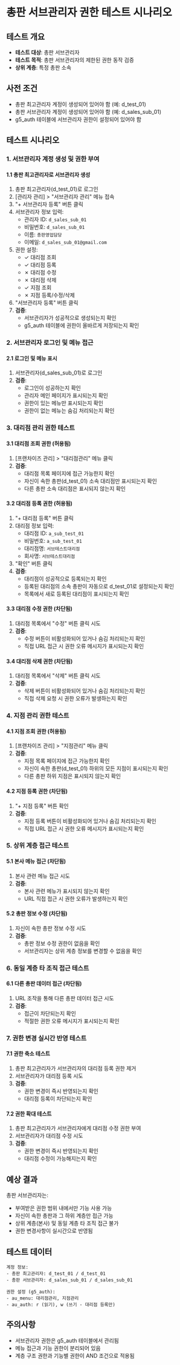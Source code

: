 # 총판 서브관리자 권한 테스트 시나리오

## 테스트 개요
- **테스트 대상**: 총판 서브관리자
- **테스트 목적**: 총판 서브관리자의 제한된 권한 동작 검증
- **상위 계층**: 특정 총판 소속

## 사전 조건
- 총판 최고관리자 계정이 생성되어 있어야 함 (예: d_test_01)
- 총판 서브관리자 계정이 생성되어 있어야 함 (예: d_sales_sub_01)
- g5_auth 테이블에 서브관리자 권한이 설정되어 있어야 함

## 테스트 시나리오

### 1. 서브관리자 계정 생성 및 권한 부여

#### 1.1 총판 최고관리자로 서브관리자 생성
1. 총판 최고관리자(d_test_01)로 로그인
2. [관리자 관리] > "서브관리자 관리" 메뉴 접속
3. "+ 서브관리자 등록" 버튼 클릭
4. 서브관리자 정보 입력:
   - 관리자 ID: `d_sales_sub_01`
   - 비밀번호: `d_sales_sub_01`
   - 이름: `총판영업담당`
   - 이메일: `d_sales_sub_01@gmail.com`
5. 권한 설정:
   - ✓ 대리점 조회
   - ✓ 대리점 등록
   - ✗ 대리점 수정
   - ✗ 대리점 삭제
   - ✓ 지점 조회
   - ✗ 지점 등록/수정/삭제
6. "서브관리자 등록" 버튼 클릭
7. **검증**:
   - 서브관리자가 성공적으로 생성되는지 확인
   - g5_auth 테이블에 권한이 올바르게 저장되는지 확인

### 2. 서브관리자 로그인 및 메뉴 접근

#### 2.1 로그인 및 메뉴 표시
1. 서브관리자(d_sales_sub_01)로 로그인
2. **검증**:
   - 로그인이 성공하는지 확인
   - 관리자 메인 페이지가 표시되는지 확인
   - 권한이 있는 메뉴만 표시되는지 확인
   - 권한이 없는 메뉴는 숨김 처리되는지 확인

### 3. 대리점 관리 권한 테스트

#### 3.1 대리점 조회 권한 (허용됨)
1. [프랜차이즈 관리] > "대리점관리" 메뉴 클릭
2. **검증**:
   - 대리점 목록 페이지에 접근 가능한지 확인
   - 자신이 속한 총판(d_test_01) 소속 대리점만 표시되는지 확인
   - 다른 총판 소속 대리점은 표시되지 않는지 확인

#### 3.2 대리점 등록 권한 (허용됨)
1. "+ 대리점 등록" 버튼 클릭
2. 대리점 정보 입력:
   - 대리점 ID: `a_sub_test_01`
   - 비밀번호: `a_sub_test_01`
   - 대리점명: `서브테스트대리점`
   - 회사명: `서브테스트대리점`
3. "확인" 버튼 클릭
4. **검증**:
   - 대리점이 성공적으로 등록되는지 확인
   - 등록된 대리점의 소속 총판이 자동으로 d_test_01로 설정되는지 확인
   - 목록에서 새로 등록된 대리점이 표시되는지 확인

#### 3.3 대리점 수정 권한 (차단됨)
1. 대리점 목록에서 "수정" 버튼 클릭 시도
2. **검증**:
   - 수정 버튼이 비활성화되어 있거나 숨김 처리되는지 확인
   - 직접 URL 접근 시 권한 오류 메시지가 표시되는지 확인

#### 3.4 대리점 삭제 권한 (차단됨)
1. 대리점 목록에서 "삭제" 버튼 클릭 시도
2. **검증**:
   - 삭제 버튼이 비활성화되어 있거나 숨김 처리되는지 확인
   - 직접 삭제 요청 시 권한 오류가 발생하는지 확인

### 4. 지점 관리 권한 테스트

#### 4.1 지점 조회 권한 (허용됨)
1. [프랜차이즈 관리] > "지점관리" 메뉴 클릭
2. **검증**:
   - 지점 목록 페이지에 접근 가능한지 확인
   - 자신이 속한 총판(d_test_01) 하위의 모든 지점이 표시되는지 확인
   - 다른 총판 하위 지점은 표시되지 않는지 확인

#### 4.2 지점 등록 권한 (차단됨)
1. "+ 지점 등록" 버튼 확인
2. **검증**:
   - 지점 등록 버튼이 비활성화되어 있거나 숨김 처리되는지 확인
   - 직접 URL 접근 시 권한 오류 메시지가 표시되는지 확인

### 5. 상위 계층 접근 테스트

#### 5.1 본사 메뉴 접근 (차단됨)
1. 본사 관련 메뉴 접근 시도
2. **검증**:
   - 본사 관련 메뉴가 표시되지 않는지 확인
   - URL 직접 접근 시 권한 오류가 발생하는지 확인

#### 5.2 총판 정보 수정 (차단됨)
1. 자신이 속한 총판 정보 수정 시도
2. **검증**:
   - 총판 정보 수정 권한이 없음을 확인
   - 서브관리자는 상위 계층 정보를 변경할 수 없음을 확인

### 6. 동일 계층 타 조직 접근 테스트

#### 6.1 다른 총판 데이터 접근 (차단됨)
1. URL 조작을 통해 다른 총판 데이터 접근 시도
2. **검증**:
   - 접근이 차단되는지 확인
   - 적절한 권한 오류 메시지가 표시되는지 확인

### 7. 권한 변경 실시간 반영 테스트

#### 7.1 권한 축소 테스트
1. 총판 최고관리자가 서브관리자의 대리점 등록 권한 제거
2. 서브관리자가 대리점 등록 시도
3. **검증**:
   - 권한 변경이 즉시 반영되는지 확인
   - 대리점 등록이 차단되는지 확인

#### 7.2 권한 확대 테스트
1. 총판 최고관리자가 서브관리자에게 대리점 수정 권한 부여
2. 서브관리자가 대리점 수정 시도
3. **검증**:
   - 권한 변경이 즉시 반영되는지 확인
   - 대리점 수정이 가능해지는지 확인

## 예상 결과

총판 서브관리자는:
- 부여받은 권한 범위 내에서만 기능 사용 가능
- 자신이 속한 총판과 그 하위 계층만 접근 가능
- 상위 계층(본사) 및 동일 계층 타 조직 접근 불가
- 권한 변경사항이 실시간으로 반영됨

## 테스트 데이터
```
계정 정보:
- 총판 최고관리자: d_test_01 / d_test_01
- 총판 서브관리자: d_sales_sub_01 / d_sales_sub_01

권한 설정 (g5_auth):
- au_menu: 대리점관리, 지점관리
- au_auth: r (읽기), w (쓰기 - 대리점 등록만)
```

## 주의사항
- 서브관리자 권한은 g5_auth 테이블에서 관리됨
- 메뉴 접근과 기능 권한이 분리되어 있음
- 계층 구조 권한과 기능별 권한이 AND 조건으로 적용됨